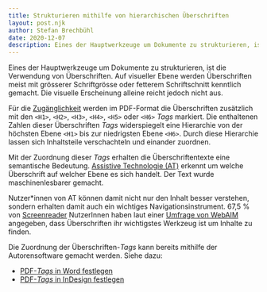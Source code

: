 ```yaml
---
title: Strukturieren mithilfe von hierarchischen Überschriften
layout: post.njk
author: Stefan Brechbühl
date: 2020-12-07
description: Eines der Hauptwerkzeuge um Dokumente zu strukturieren, ist die Verwendung von Überschriften. Auf visueller Ebene werden Überschriften meist mit grösserer Schriftgrösse oder fetterem Schriftschnitt kenntlich gemacht. Die visuelle Erscheinung alleine reicht jedoch nicht aus.
---
```


Eines der Hauptwerkzeuge um Dokumente zu strukturieren, ist die Verwendung von Überschriften. Auf visueller Ebene werden Überschriften meist mit grösserer Schriftgrösse oder fetterem Schriftschnitt kenntlich gemacht. Die visuelle Erscheinung alleine reicht jedoch nicht aus.

Für die [Zugänglichkeit](/de/glossary/#zugänglichkeit) werden im PDF-Format die Überschriften zusätzlich mit den `<H1>`, `<H2>`, `<H3>`, `<H4>`, `<H5>` oder `<H6>` _Tags_ markiert. Die enthaltenen Zahlen dieser Überschriften _Tags_ widerspiegelt eine Hierarchie von der höchsten Ebene `<H1>` bis zur niedrigsten Ebene `<H6>`. Durch diese Hierarchie lassen sich Inhaltsteile verschachteln und einander zuordnen.

Mit der Zuordnung dieser _Tags_ erhalten die Überschriftentexte eine semantische Bedeutung. [Assistive Technologie (AT)](/de/glossary/#assistive-technologie) erkennt um welche Überschrift auf welcher Ebene es sich handelt. Der Text wurde maschinenlesbarer gemacht.

Nutzer\*innen von AT können damit nicht nur den Inhalt besser verstehen, sondern erhalten damit auch ein wichtiges Navigationsinstrument. 67,5 % von [Screenreader](/de/glossary/#assistive-technologie) NutzerInnen haben laut einer [Umfrage von WebAIM](https://webaim.org/projects/screenreadersurvey7/#finding) angegeben, dass Überschriften ihr wichtigstes Werkzeug ist um Inhalte zu finden.

Die Zuordnung der Überschriften-_Tags_ kann bereits mithilfe der Autorensoftware gemacht werden. Siehe dazu:

- [PDF-_Tags_ in Word festlegen](/de/basics/word/defining-pdf-tags-in-word/)
- [PDF-_Tags_ in InDesign festlegen](/de/basics/indesign/defining-pdf-tags-in-indesign/)
